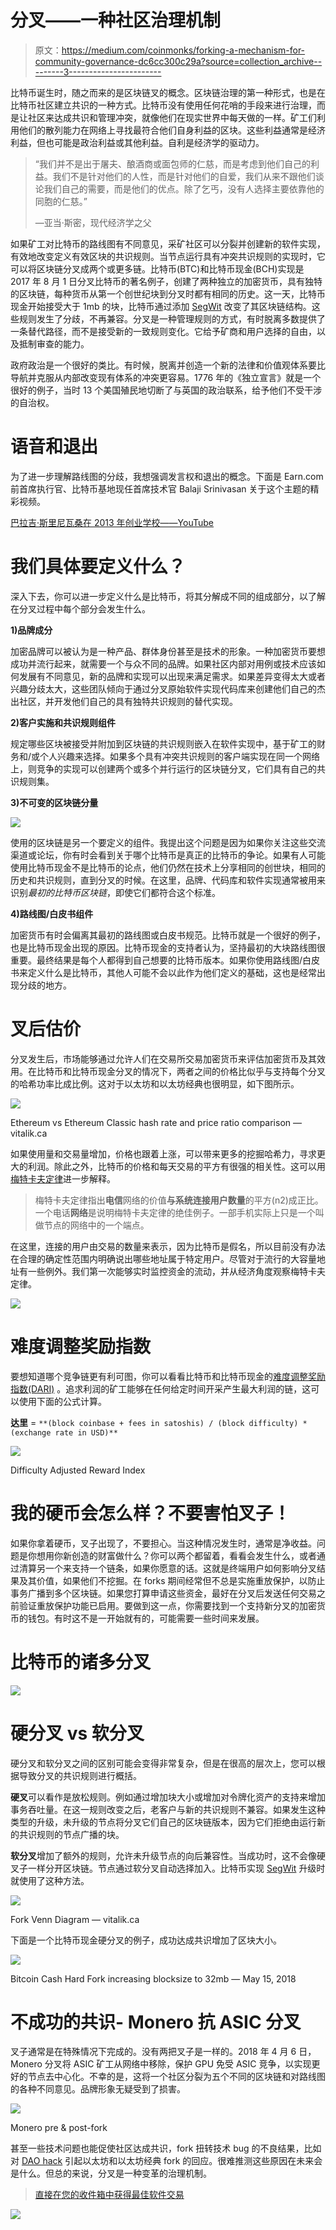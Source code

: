 # 分叉——一种社区治理机制

> 原文：<https://medium.com/coinmonks/forking-a-mechanism-for-community-governance-dc6cc300c29a?source=collection_archive---------3----------------------->

比特币诞生时，随之而来的是区块链叉的概念。区块链治理的第一种形式，也是在比特币社区建立共识的一种方式。比特币没有使用任何花哨的手段来进行治理，而是让社区来达成共识和管理冲突，就像他们在现实世界中每天做的一样。矿工们利用他们的散列能力在网络上寻找最符合他们自身利益的区块。这些利益通常是经济利益，但也可能是政治利益或其他利益。自利是经济学的驱动力。

> “我们并不是出于屠夫、酿酒商或面包师的仁慈，而是考虑到他们自己的利益。我们不是针对他们的人性，而是针对他们的自爱，我们从来不跟他们谈论我们自己的需要，而是他们的优点。除了乞丐，没有人选择主要依靠他的同胞的仁慈。”
> 
> —亚当·斯密，现代经济学之父

如果矿工对比特币的路线图有不同意见，采矿社区可以分裂并创建新的软件实现，有效地改变定义有效区块的共识规则。当节点运行具有冲突共识规则的实现时，它可以将区块链分叉成两个或更多链。比特币(BTC)和比特币现金(BCH)实现是 2017 年 8 月 1 日分叉比特币的著名例子，创建了两种独立的加密货币，具有独特的区块链，每种货币从第一个创世纪块到分叉时都有相同的历史。这一天，比特币现金开始接受大于 1mb 的块，比特币通过添加 [SegWit](https://en.wikipedia.org/wiki/SegWit) 改变了其区块链结构。这些规则发生了分歧，不再兼容。分叉是一种管理规则的方式，有时脱离多数提供了一条替代路径，而不是接受新的一致规则变化。它给予矿商和用户选择的自由，以及抵制审查的能力。

政府政治是一个很好的类比。有时候，脱离并创造一个新的法律和价值观体系要比导航并克服从内部改变现有体系的冲突更容易。1776 年的《独立宣言》就是一个很好的例子，当时 13 个美国殖民地切断了与英国的政治联系，给予他们不受干涉的自治权。

# 语音和退出

为了进一步理解路线图的分歧，我想强调发言权和退出的概念。下面是 Earn.com 前首席执行官、比特币基地现任首席技术官 Balaji Srinivasan 关于这个主题的精彩视频。

[巴拉吉·斯里尼瓦桑在 2013 年创业学校——YouTube](https://www.youtube.com/watch?v=cOubCHLXT6A)

# 我们具体要定义什么？

深入下去，你可以进一步定义什么是比特币，将其分解成不同的组成部分，以了解在分叉过程中每个部分会发生什么。

**1)品牌成分**

加密品牌可以被认为是一种产品、群体身份甚至是技术的形象。一种加密货币要想成功并流行起来，就需要一个与众不同的品牌。如果社区内部对用例或技术应该如何发展有不同意见，新的品牌和实现可以出现来满足需求。如果差异变得太大或者兴趣分歧太大，这些团队倾向于通过分叉原始软件实现代码库来创建他们自己的杰出社区，并开发他们自己的具有独特共识规则的替代实现。

**2)客户实施和共识规则组件**

规定哪些区块被接受并附加到区块链的共识规则嵌入在软件实现中，基于矿工的财务和/或个人兴趣来选择。如果多个具有冲突共识规则的客户端实现在同一个网络上，则竞争的实现可以创建两个或多个并行运行的区块链分叉，它们具有自己的共识规则集。

**3)不可变的区块链分量**

![](img/2745e99e8e20d6066d2265ea1e06abf3.png)

使用的区块链是另一个要定义的组件。我提出这个问题是因为如果你关注这些交流渠道或论坛，你有时会看到关于哪个比特币是真正的比特币的争论。如果有人可能使用比特币现金不是比特币的论点，他们仍然在技术上分享相同的创世块，相同的历史和共识规则，直到分叉的时候。在这里，品牌、代码库和软件实现通常被用来识别*最初的比特币区块链*，即使它们都符合这个标准。

**4)路线图/白皮书组件**

加密货币有时会偏离其最初的路线图或白皮书规范。比特币就是一个很好的例子，也是比特币现金出现的原因。比特币现金的支持者认为，坚持最初的大块路线图很重要。最终结果是每个人都得到自己想要的比特币版本。如果你使用路线图/白皮书来定义什么是比特币，其他人可能不会以此作为他们定义的基础，这也是经常出现分歧的地方。

# 叉后估价

分叉发生后，市场能够通过允许人们在交易所交易加密货币来评估加密货币及其效用。在比特币和比特币现金分叉的情况下，两者之间的价格比似乎与支持每个分叉的哈希功率比成比例。这对于以太坊和以太坊经典也很明显，如下图所示。

![](img/d339299c2b19beadc85ee46f41cf43e2.png)

Ethereum vs Ethereum Classic hash rate and price ratio comparison — vitalik.ca

如果使用量和交易量增加，价格也跟着上涨，可以带来更多的挖掘哈希力，寻求更大的利润。除此之外，比特币的价格和每天交易的平方有很强的相关性。这可以用[梅特卡夫定律](https://www.technologyreview.com/s/610614/how-network-theory-predicts-the-value-of-bitcoin/)进一步解释。

> 梅特卡夫定律指出**电信**网络的价值**与系统连接用户数量**的平方(n2)成正比。一个电话**网络**是说明梅特卡夫定律的绝佳例子。一部手机实际上只是一个叫做节点的网络中的一个端点。

在这里，连接的用户由交易的数量来表示，因为比特币是假名，所以目前没有办法在合理的确定性范围内明确说出哪些地址属于特定用户。尽管对于流行的大容量地址有一些例外。我们第一次能够实时监控资金的流动，并从经济角度观察梅特卡夫定律。

![](img/1a03feedfcb5a66ddd548ee1af78bc41.png)

# 难度调整奖励指数

要想知道哪个竞争链更有利可图，你可以看看比特币和比特币现金的[难度调整奖励指数(DARI)](https://fork.lol/reward/dari/btc) 。追求利润的矿工能够在任何给定时间开采产生最大利润的链，这可以使用下面的公式计算。

**达里** = `**(block coinbase + fees in satoshis) / (block difficulty) * (exchange rate in USD)**`

![](img/f4580fb0651c79babad5fe6e27aa9998.png)

Difficulty Adjusted Reward Index

# 我的硬币会怎么样？不要害怕叉子！

如果你拿着硬币，叉子出现了，不要担心。当这种情况发生时，通常是净收益。问题是你想用你新创造的财富做什么？你可以两个都留着，看看会发生什么，或者通过清算另一个来支持一个链条，如果你愿意的话。这就是终端用户如何影响分叉结果及其价值，如果他们不挖掘。在 forks 期间经常但不总是实施重放保护，以防止事务广播到多个区块链。如果您打算申请这些资金，最好在分叉后发送任何交易之前验证重放保护功能已启用。要做到这一点，你需要找到一个支持新分叉的加密货币的钱包。有时这不是一开始就有的，可能需要一些时间来发展。

# **比特币的诸多分叉**

![](img/dd1e9f8aaa7e318a070a343c737bd31d.png)

# 硬分叉 vs 软分叉

硬分叉和软分叉之间的区别可能会变得非常复杂，但是在很高的层次上，您可以根据导致分叉的共识规则进行概括。

**硬叉**可以看作是放松规则。例如通过增加块大小或增加对令牌化资产的支持来增加事务吞吐量。在这一规则改变之后，老客户与新的共识规则不兼容。如果发生这种类型的升级，未升级的节点将分叉它们自己的区块链版本，因为它们拒绝由运行新的共识规则的节点广播的块。

**软分叉**增加了额外的规则，允许未升级节点的向后兼容性。当成功时，这不会像硬叉子一样分开区块链。节点通过软分叉自动选择加入。比特币实现 [SegWit](https://en.wikipedia.org/wiki/SegWit) 升级时就使用了这种方法。

![](img/2c67d1b840429f19e35bab3eba00a744.png)

Fork Venn Diagram — vitalik.ca

下面是一个比特币现金硬分叉的例子，成功达成共识增加了区块大小。

![](img/fb58a75fa1847360454904d2707001f7.png)

Bitcoin Cash Hard Fork increasing blocksize to 32mb — May 15, 2018

# 不成功的共识- Monero 抗 ASIC 分叉

叉子通常是在特殊情况下完成的。没有两把叉子是一样的。2018 年 4 月 6 日，Monero 分叉将 ASIC 矿工从网络中移除，保护 GPU 免受 ASIC 竞争，以实现更好的节点去中心化。不幸的是，这将一个社区分裂为五个不同的区块链和对路线图的各种不同意见。品牌形象无疑受到了损害。

![](img/a23b1229f068f2fb45fd14d2e405cd5b.png)

Monero pre & post-fork

甚至一些技术问题也能促使社区达成共识，fork 扭转技术 bug 的不良结果，比如对 [DAO hack](/swlh/the-story-of-the-dao-its-history-and-consequences-71e6a8a551ee) 引起以太坊和以太坊经典 fork 的回应。很难推测这些原因在未来会是什么。但总的来说，分叉是一种变革的治理机制。

> [直接在您的收件箱中获得最佳软件交易](https://coincodecap.com/?utm_source=coinmonks)

[![](img/7c0b3dfdcbfea594cc0ae7d4f9bf6fcb.png)](https://coincodecap.com/?utm_source=coinmonks)